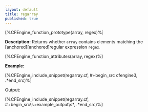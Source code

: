 ```yaml
---
layout: default
title: regarray
published: true
---
```


[%CFEngine_function_prototype(array, regex)%]

**Description:** Returns whether `array` contains elements matching the
[anchored][anchored]regular expression `regex`.

[%CFEngine_function_attributes(array, regex)%]

**Example:**

[%CFEngine_include_snippet(regarray.cf, #\+begin_src cfengine3, .*end_src)%]

Output:

[%CFEngine_include_snippet(regarray.cf, #\+begin_src\s+example_output\s*, .*end_src)%]
